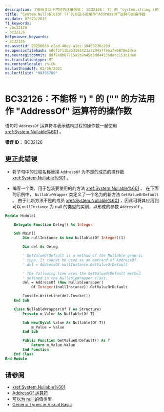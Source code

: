 ```yaml
---
description: 了解有关以下内容的详细信息： BC32126： T) 的 "system.string (的方法不能用作" AddressOf "运算符的操作数
title: “System.Nullable(Of T)”的方法不能用作“AddressOf”运算符的操作数
ms.date: 07/20/2015
f1_keywords:
- vbc32126
- bc32126
helpviewer_keywords:
- BC32126
ms.assetid: 2325668b-e2ad-40ee-a1ec-30450236c20d
ms.openlocfilehash: 5ddf2f11bab3193423a3294a7f96afe68f0e5dce
ms.sourcegitcommit: ddf7edb67715a5b9a45e3dd44536dabc153c1de0
ms.translationtype: MT
ms.contentlocale: zh-CN
ms.lasthandoff: 02/06/2021
ms.locfileid: "99795789"
---
```

# <a name="bc32126-methods-of-systemnullableof-t-cannot-be-used-as-operands-of-the-addressof-operator"></a>BC32126：不能将 ") " 的 ("" 的方法用作 "AddressOf" 运算符的操作数

语句将 `AddressOf` 运算符与表示结构过程的操作数一起使用 <xref:System.Nullable%601> 。

 **错误 ID：** BC32126

## <a name="to-correct-this-error"></a>更正此错误

- 将子句中的过程名称替换 `AddressOf` 为不是的成员的操作数 <xref:System.Nullable%601> 。

- 编写一个类，用于包装要使用的的方法 <xref:System.Nullable%601> 。 在下面的示例中， `NullableWrapper` 类定义了一个名为的新方法 `GetValueOrDefault` 。 由于此新方法不是的成员 <xref:System.Nullable%601> ，因此可将其应用到可以 `nullInstance` 为 null 的类型的实例，以形成的参数 `AddressOf` 。

```vb
Module Module1

    Delegate Function Deleg() As Integer

    Sub Main()
        Dim nullInstance As New Nullable(Of Integer)(1)

        Dim del As Deleg

        ' GetValueOrDefault is a method of the Nullable generic
        ' type. It cannot be used as an operand of AddressOf.
        ' del = AddressOf nullInstance.GetValueOrDefault

        ' The following line uses the GetValueOrDefault method
        ' defined in the NullableWrapper class.
        del = AddressOf (New NullableWrapper(
            Of Integer)(nullInstance)).GetValueOrDefault

        Console.WriteLine(del.Invoke())
    End Sub

    Class NullableWrapper(Of T As Structure)
        Private m_Value As Nullable(Of T)

        Sub New(ByVal Value As Nullable(Of T))
            m_Value = Value
        End Sub

        Public Function GetValueOrDefault() As T
            Return m_Value.Value
        End Function
    End Class
End Module
```

## <a name="see-also"></a>请参阅

- <xref:System.Nullable%601>
- [AddressOf 运算符](../operators/addressof-operator.md)
- [可以为 null 的值类型](../../programming-guide/language-features/data-types/nullable-value-types.md)
- [Generic Types in Visual Basic](../../programming-guide/language-features/data-types/generic-types.md)
